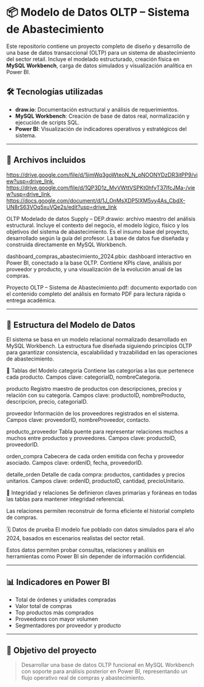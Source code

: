 # 📦 Modelo de Datos OLTP – Sistema de Abastecimiento

Este repositorio contiene un proyecto completo de diseño y desarrollo de una base de datos transaccional (OLTP) para un sistema de abastecimiento del sector retail. Incluye el modelado estructurado, creación física en **MySQL Workbench**, carga de datos simulados y visualización analítica en Power BI.

## 🛠️ Tecnologías utilizadas

- **draw.io**: Documentación estructural y análisis de requerimientos.
- **MySQL Workbench**: Creación de base de datos real, normalización y ejecución de scripts SQL.
- **Power BI**: Visualización de indicadores operativos y estratégicos del sistema.


---

## 📁 Archivos incluidos

https://drive.google.com/file/d/1jimWq3goWteoN_N_pNOONYDzDR3itPP9/view?usp=drive_link, https://drive.google.com/file/d/1QP3D1z_MvVWttVSPKt0hfvT37IfcJMa-/view?usp=drive_link, https://docs.google.com/document/d/1J_OnMsXDP5lXM5yy4As_CbdX-UN8rS63VOq5xuVQe2s/edit?usp=drive_link

OLTP Modelado de datos Supply – DEP.drawio: archivo maestro del análisis estructural. Incluye el contexto del negocio, el modelo lógico, físico y los objetivos del sistema de abastecimiento. Es el insumo base del proyecto, desarrollado según la guía del profesor. La base de datos fue diseñada y construida directamente en MySQL Workbench.

dashboard_compras_abastecimiento_2024.pbix: dashboard interactivo en Power BI, conectado a la base OLTP. Contiene KPIs clave, análisis por proveedor y producto, y una visualización de la evolución anual de las compras.

Proyecto OLTP – Sistema de Abastecimiento.pdf: documento exportado con el contenido completo del análisis en formato PDF para lectura rápida o entrega académica.

---

## 🧩 Estructura del Modelo de Datos
El sistema se basa en un modelo relacional normalizado desarrollado en MySQL Workbench. La estructura fue diseñada siguiendo principios OLTP para garantizar consistencia, escalabilidad y trazabilidad en las operaciones de abastecimiento.

🔹 Tablas del Modelo
categoria
Contiene las categorías a las que pertenece cada producto.
Campos clave: categoriaID, nombreCategoria.

producto
Registro maestro de productos con descripciones, precios y relación con su categoría.
Campos clave: productoID, nombreProducto, descripcion, precio, categoriaID.

proveedor
Información de los proveedores registrados en el sistema.
Campos clave: proveedorID, nombreProveedor, contacto.

producto_proveedor
Tabla puente para representar relaciones muchos a muchos entre productos y proveedores.
Campos clave: productoID, proveedorID.

orden_compra
Cabecera de cada orden emitida con fecha y proveedor asociado.
Campos clave: ordenID, fecha, proveedorID.

detalle_orden
Detalle de cada compra: productos, cantidades y precios unitarios.
Campos clave: ordenID, productoID, cantidad, precioUnitario.

🔐 Integridad y relaciones
Se definieron claves primarias y foráneas en todas las tablas para mantener integridad referencial.

Las relaciones permiten reconstruir de forma eficiente el historial completo de compras.

🗓️ Datos de prueba
El modelo fue poblado con datos simulados para el año 2024, basados en escenarios realistas del sector retail.

Estos datos permiten probar consultas, relaciones y análisis en herramientas como Power BI sin depender de información confidencial.

---

## 📊 Indicadores en Power BI

- Total de órdenes y unidades compradas
- Valor total de compras
- Top productos más comprados
- Proveedores con mayor volumen
- Segmentadores por proveedor y producto

---

## 🎯 Objetivo del proyecto

> Desarrollar una base de datos OLTP funcional en MySQL Workbench con soporte para análisis posterior en Power BI, representando un flujo operativo real de compras y abastecimiento.


